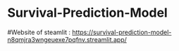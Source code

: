 # Survival-Prediction-Model
#Website of steamlit : https://survival-prediction-model-n8qmjra3wngeuexe7pqfnv.streamlit.app/

